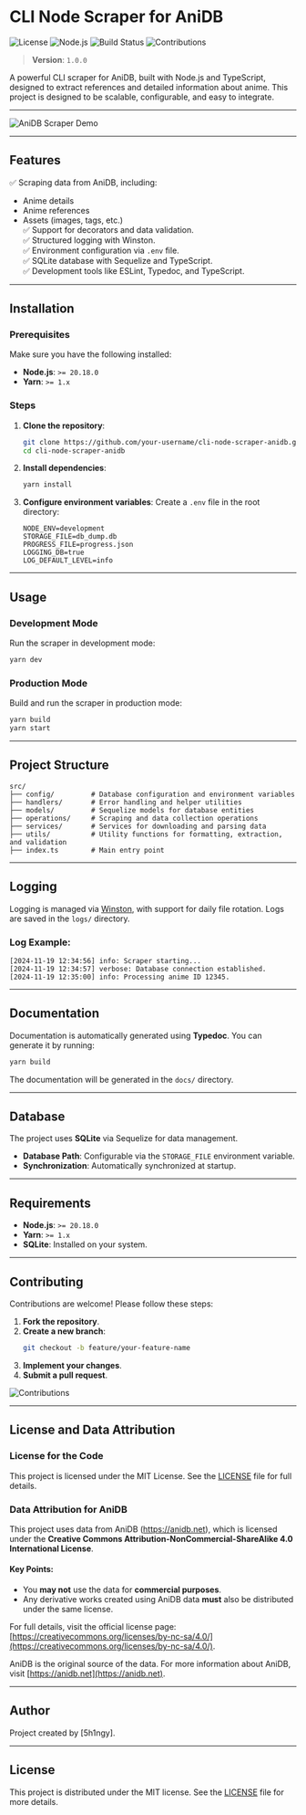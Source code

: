 # **CLI Node Scraper for AniDB**

![License](https://img.shields.io/badge/license-MIT-blue.svg)
![Node.js](https://img.shields.io/badge/node-%3E%3D20.18.0-green)
![Build Status](https://github.com/your-username/cli-node-scraper-anidb/actions/workflows/ci.yml/badge.svg)
![Contributions](https://img.shields.io/badge/contributions-welcome-brightgreen.svg)

> **Version**: `1.0.0`

A powerful CLI scraper for AniDB, built with Node.js and TypeScript, designed to extract references and detailed information about anime. This project is designed to be scalable, configurable, and easy to integrate.

---

![AniDB Scraper Demo](https://via.placeholder.com/800x400?text=Demo+Image) <!-- Placeholder: Replace with actual image -->

---

## **Features**

✅ Scraping data from AniDB, including:
  - Anime details
  - Anime references
  - Assets (images, tags, etc.)  
✅ Support for decorators and data validation.  
✅ Structured logging with Winston.  
✅ Environment configuration via `.env` file.  
✅ SQLite database with Sequelize and TypeScript.  
✅ Development tools like ESLint, Typedoc, and TypeScript.

---

## **Installation**

### Prerequisites

Make sure you have the following installed:
- **Node.js**: `>= 20.18.0`
- **Yarn**: `>= 1.x`

### Steps

1. **Clone the repository**:
   ```bash
   git clone https://github.com/your-username/cli-node-scraper-anidb.git
   cd cli-node-scraper-anidb
   ```

2. **Install dependencies**:
   ```bash
   yarn install
   ```

3. **Configure environment variables**:
   Create a `.env` file in the root directory:
   ```env
   NODE_ENV=development
   STORAGE_FILE=db_dump.db
   PROGRESS_FILE=progress.json
   LOGGING_DB=true
   LOG_DEFAULT_LEVEL=info
   ```

---

## **Usage**

### Development Mode
Run the scraper in development mode:
```bash
yarn dev
```

### Production Mode
Build and run the scraper in production mode:
```bash
yarn build
yarn start
```

---

## **Project Structure**

```
src/
├── config/         # Database configuration and environment variables
├── handlers/       # Error handling and helper utilities
├── models/         # Sequelize models for database entities
├── operations/     # Scraping and data collection operations
├── services/       # Services for downloading and parsing data
├── utils/          # Utility functions for formatting, extraction, and validation
├── index.ts        # Main entry point
```

---

## **Logging**

Logging is managed via [Winston](https://github.com/winstonjs/winston), with support for daily file rotation. Logs are saved in the `logs/` directory.

### Log Example:
```
[2024-11-19 12:34:56] info: Scraper starting...
[2024-11-19 12:34:57] verbose: Database connection established.
[2024-11-19 12:35:00] info: Processing anime ID 12345.
```

---

## **Documentation**

Documentation is automatically generated using **Typedoc**. You can generate it by running:

```bash
yarn build
```

The documentation will be generated in the `docs/` directory.

---

## **Database**

The project uses **SQLite** via Sequelize for data management.

- **Database Path**: Configurable via the `STORAGE_FILE` environment variable.
- **Synchronization**: Automatically synchronized at startup.

---

## **Requirements**

- **Node.js**: `>= 20.18.0`
- **Yarn**: `>= 1.x`
- **SQLite**: Installed on your system.

---

## **Contributing**

Contributions are welcome! Please follow these steps:

1. **Fork the repository**.
2. **Create a new branch**:
   ```bash
   git checkout -b feature/your-feature-name
   ```
3. **Implement your changes**.
4. **Submit a pull request**.

![Contributions](https://img.shields.io/badge/contributions-welcome-brightgreen.svg)

---

## **License and Data Attribution**

### License for the Code
This project is licensed under the MIT License. See the [LICENSE](LICENSE) file for full details.

### Data Attribution for AniDB
This project uses data from AniDB (https://anidb.net), which is licensed under the **Creative Commons Attribution-NonCommercial-ShareAlike 4.0 International License**.

#### Key Points:
- You **may not** use the data for **commercial purposes**.
- Any derivative works created using AniDB data **must** also be distributed under the same license.

For full details, visit the official license page: [https://creativecommons.org/licenses/by-nc-sa/4.0/](https://creativecommons.org/licenses/by-nc-sa/4.0/).

AniDB is the original source of the data. For more information about AniDB, visit [https://anidb.net](https://anidb.net).

---

## **Author**

Project created by [5h1ngy].

---

## **License**

This project is distributed under the MIT license. See the [LICENSE](LICENSE) file for more details.